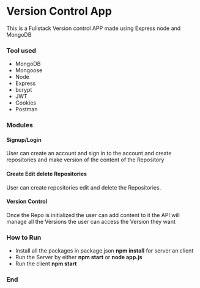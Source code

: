 # Version Control App

This is a Fullstack Version control APP made using Express node and MongoDB

### Tool used

- MongoDB
- Mongoose 
- Node
- Express 
- bcrypt
- JWT 
- Cookies 
- Postman

### Modules

#### Signup/Login 
User can create an account and sign in to the account and create 
repositories and make version of the content of the Repository 

#### Create Edit delete Repositories 
User can create repositories edit and delete the Repositories. 

#### Version Control 
Once the Repo is initialized the user can add content to it the API 
will manage all the Versions the user can access the Version they want

### How to Run
- Install all the packages in package.json **npm install** for server an client 
- Run the Server by either **npm start** or **node app.js**
- Run the client **npm start**

### End

